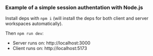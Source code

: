 ### Example of a simple session authentation with Node.js

Install deps with `npm i` (will install the deps for both client and server workspaces automatically).

Then `npm run dev`:

- Server runs on: http://localhost:3000
- Client runs on: http://localhost:5173